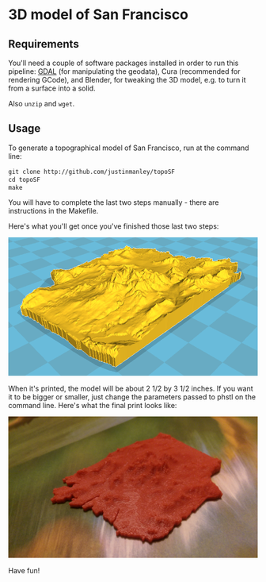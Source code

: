 3D model of San Francisco
=========================

## Requirements

You'll need a couple of software packages installed in order to run this
pipeline: [GDAL](http://www.gdal.org/) (for manipulating the geodata), Cura
(recommended for rendering GCode), and Blender, for tweaking the 3D model,
e.g. to turn it from a surface into a solid.

Also `unzip` and `wget`.

## Usage

To generate a topographical model of San Francisco, run at the command line:

```
git clone http://github.com/justinmanley/topoSF
cd topoSF
make
```

You will have to complete the last two steps manually - there are instructions
in the Makefile.

Here's what you'll get once you've finished those last two steps:

![Rendering of San Francisco model](./san-francisco-model.png)

When it's printed, the model will be about 2 1/2 by 3 1/2 inches. If you want 
it to be bigger or smaller, just change the parameters passed to phstl on the
command line. Here's what the final print looks like:

![Print of San Francisco model](./san-francisco-print.jpg) 

Have fun!

